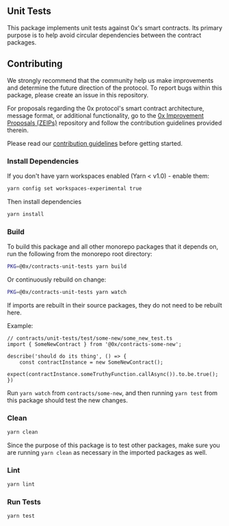 ## Unit Tests

This package implements unit tests against 0x's smart contracts. Its primary purpose is to help avoid circular dependencies between the contract packages.

## Contributing

We strongly recommend that the community help us make improvements and determine the future direction of the protocol. To report bugs within this package, please create an issue in this repository.

For proposals regarding the 0x protocol's smart contract architecture, message format, or additional functionality, go to the [0x Improvement Proposals (ZEIPs)](https://github.com/0xProject/ZEIPs) repository and follow the contribution guidelines provided therein.

Please read our [contribution guidelines](../../CONTRIBUTING.md) before getting started.

### Install Dependencies

If you don't have yarn workspaces enabled (Yarn < v1.0) - enable them:

```bash
yarn config set workspaces-experimental true
```

Then install dependencies

```bash
yarn install
```

### Build

To build this package and all other monorepo packages that it depends on, run the following from the monorepo root directory:

```bash
PKG=@0x/contracts-unit-tests yarn build
```

Or continuously rebuild on change:

```bash
PKG=@0x/contracts-unit-tests yarn watch
```

If imports are rebuilt in their source packages, they do not need to be rebuilt here.

Example:

```
// contracts/unit-tests/test/some-new/some_new_test.ts
import { SomeNewContract } from '@0x/contracts-some-new';

describe('should do its thing', () => {
    const contractInstance = new SomeNewContract();
    expect(contractInstance.someTruthyFunction.callAsync()).to.be.true();
})
```

Run `yarn watch` from `contracts/some-new`, and then running `yarn test` from this package should test the new changes.

### Clean

```bash
yarn clean
```

Since the purpose of this package is to test other packages, make sure you are running `yarn clean` as necessary in the imported packages as well.

### Lint

```bash
yarn lint
```

### Run Tests

```bash
yarn test
```
